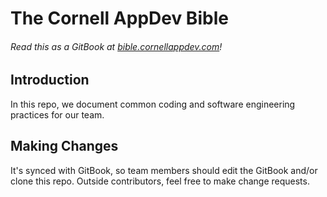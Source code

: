 # The Cornell AppDev Bible

###### Read this as a GitBook at [bible.cornellappdev.com](https://bible.cornellappdev.com)!

## Introduction

In this repo, we document common coding and software engineering practices for our team.

## Making Changes

It's synced with GitBook, so team members should edit the GitBook and/or clone this repo. Outside contributors, feel free to make change requests.

